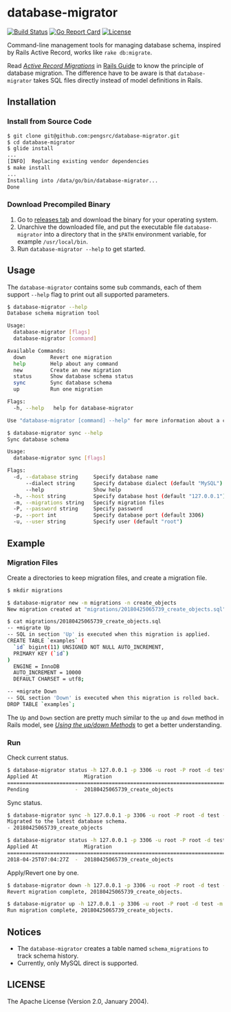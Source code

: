 # database-migrator

[![Build Status](https://travis-ci.org/pengsrc/database-migrator.svg?branch=master)](https://travis-ci.org/pengsrc/database-migrator)
[![Go Report Card](https://goreportcard.com/badge/github.com/pengsrc/database-migrator)](https://goreportcard.com/report/github.com/pengsrc/database-migrator)
[![License](http://img.shields.io/badge/license-apache%20v2-blue.svg)](https://github.com/pengsrc/database-migrator/blob/master/LICENSE)

Command-line management tools for managing database schema, inspired by Rails Active Record, works like `rake db:migrate`.

Read [_Active Record Migrations_](http://guides.rubyonrails.org/active_record_migrations.html) in [Rails Guide](http://guides.rubyonrails.org) to know the principle of database migration. The difference have to be aware is that `database-migrator` takes SQL files directly instead of model definitions in Rails.

## Installation

### Install from Source Code

``` bash
$ git clone git@github.com:pengsrc/database-migrator.git
$ cd database-migrator
$ glide install
...
[INFO]	Replacing existing vendor dependencies
$ make install
...
Installing into /data/go/bin/database-migrator...
Done
```

### Download Precompiled Binary

1. Go to [releases tab](https://github.com/pengsrc/database-migrator/releases) and download the binary for your operating system.
2. Unarchive the downloaded file, and put the executable file `database-migrator` into a directory that in the `$PATH` environment variable, for example `/usr/local/bin`.
3. Run `database-migrator --help` to get started.

## Usage

The `database-migrator` contains some sub commands, each of them support `--help` flag to print out all supported parameters.

``` Bash
$ database-migrator --help
Database schema migration tool

Usage:
  database-migrator [flags]
  database-migrator [command]

Available Commands:
  down        Revert one migration
  help        Help about any command
  new         Create an new migration
  status      Show database schema status
  sync        Sync database schema
  up          Run one migration

Flags:
  -h, --help   help for database-migrator

Use "database-migrator [command] --help" for more information about a command.
```

``` Bash
$ database-migrator sync --help
Sync database schema

Usage:
  database-migrator sync [flags]

Flags:
  -d, --database string     Specify database name
      --dialect string      Specify database dialect (default "MySQL")
      --help                Show help
  -h, --host string         Specify database host (default "127.0.0.1")
  -m, --migrations string   Specify migration files
  -P, --password string     Specify password
  -p, --port int            Specify database port (default 3306)
  -u, --user string         Specify user (default "root")
```

## Example

### Migration Files

Create a directories to keep migration files, and create a migration file.

``` Bash
$ mkdir migrations

$ database-migrator new -m migrations -n create_objects
New migration created at "migrations/20180425065739_create_objects.sql".

$ cat migrations/20180425065739_create_objects.sql
-- +migrate Up
-- SQL in section 'Up' is executed when this migration is applied.
CREATE TABLE `examples` (
  `id` bigint(11) UNSIGNED NOT NULL AUTO_INCREMENT,
  PRIMARY KEY (`id`)
)
  ENGINE = InnoDB
  AUTO_INCREMENT = 10000
  DEFAULT CHARSET = utf8;

-- +migrate Down
-- SQL section 'Down' is executed when this migration is rolled back.
DROP TABLE `examples`;
```

The `Up` and `Down` section are pretty much similar to the `up` and `down` method in Rails model, see [_Using the up/down Methods_](http://guides.rubyonrails.org/active_record_migrations.html#using-the-up-down-methods) to get a better understanding.

### Run

Check current status.

``` Bash
$ database-migrator status -h 127.0.0.1 -p 3306 -u root -P root -d test -m migrations
Applied At               Migration
================================================================================
Pending               -  20180425065739_create_objects
```

Sync status.

``` Bash
$ database-migrator sync -h 127.0.0.1 -p 3306 -u root -P root -d test -m migrations
Migrated to the latest database schema.
- 20180425065739_create_objects

$ database-migrator status -h 127.0.0.1 -p 3306 -u root -P root -d test -m migrations
Applied At               Migration
================================================================================
2018-04-25T07:04:27Z  -  20180425065739_create_objects
```

Apply/Revert one by one.

``` Bash
$ database-migrator down -h 127.0.0.1 -p 3306 -u root -P root -d test -m migrations
Revert migration complete, 20180425065739_create_objects.

$ database-migrator up -h 127.0.0.1 -p 3306 -u root -P root -d test -m migrations
Run migration complete, 20180425065739_create_objects.
```

## Notices

- The `database-migrator` creates a table named `schema_migrations` to track schema history.
- Currently, only MySQL direct is supported.

## LICENSE

The Apache License (Version 2.0, January 2004).
